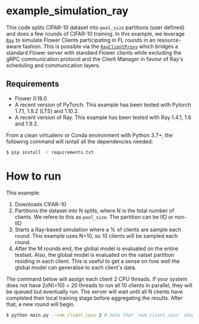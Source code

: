 # example_simulation_ray

This code splits CIFAR-10 dataset into `pool_size` partitions (user defined) and does a few rounds of CIFAR-10 training. In this example, we leverage [`Ray`](https://docs.ray.io/en/latest/index.html) to simulate Flower Clients participating in FL rounds in an resource-aware fashion. This is possible via the [`RayClientProxy`](https://github.com/adap/flower/blob/main/src/py/flwr/simulation/ray_transport/ray_client_proxy.py) which bridges a standard Flower server with standard Flower clients while excluding the gRPC communication protocol and the Client Manager in favour of Ray's scheduling and communication layers.

## Requirements

*    Flower 0.18.0
*    A recent version of PyTorch. This example has been tested with Pytorch 1.7.1, 1.8.2 (LTS) and 1.10.2.
*    A recent version of Ray. This example has been tested with Ray 1.4.1, 1.6 and 1.9.2.

From a clean virtualenv or Conda environment with Python 3.7+, the following command will isntall all the dependencies needed:
```bash
$ pip install -r requirements.txt
```

# How to run

This example:

1. Downloads CIFAR-10
2. Partitions the dataset into N splits, where N is the total number of
   clients. We refere to this as `pool_size`. The partition can be IID or non-IID
4. Starts a Ray-based simulation where a % of clients are sample each round.
   This example uses N=10, so 10 clients will be sampled each round.
5. After the M rounds end, the global model is evaluated on the entire testset.
   Also, the global model is evaluated on the valset partition residing in each
   client. This is useful to get a sense on how well the global model can generalise
   to each client's data.

The command below will assign each client 2 CPU threads. If your system does not have 2xN(=10) = 20 threads to run all 10 clients in parallel, they will be queued but eventually run. The server will wait until all N clients have completed their local training stage before aggregating the results. After that, a new round will begin.

```bash
$ python main.py --num_client_cpus 2 # note that `num_client_cpus` should be <= the number of threads in your system.
```
